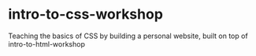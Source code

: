 # intro-to-css-workshop
Teaching the basics of CSS by building a personal website, built on top of intro-to-html-workshop
